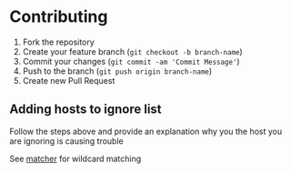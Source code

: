 # Contributing

1. Fork the repository
2. Create your feature branch (`git checkout -b branch-name`)
3. Commit your changes (`git commit -am 'Commit Message'`)
4. Push to the branch (`git push origin branch-name`)
5. Create new Pull Request

## Adding hosts to ignore list

Follow the steps above and provide an explanation why you the host you are ignoring is causing trouble

See [matcher](https://www.npmjs.com/package/matcher) for wildcard matching
